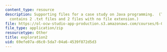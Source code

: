 ```yaml
---
content_type: resource
description: Supporting files for a case study on Java programming.  (This ZIP file
  contains 2 .txt files and 2 files with no file extension.)
file: https://ol-ocw-studio-app-production.s3.amazonaws.com/courses/6-005-elements-of-software-construction-fall-2008/69efe07ad6c05da704a64539f872d5d3_exploration2.zip
file_type: application/zip
resourcetype: Other
title: exploration2
uid: 69efe07a-d6c0-5da7-04a6-4539f872d5d3
---
```

